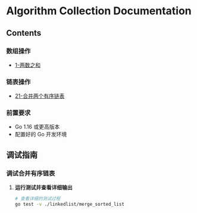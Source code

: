 # Algorithm Collection Documentation

## Contents

### 数组操作
- [1-两数之和](https://github.com/JustinLiutao/algorithm/blob/main/array/two_sum/two_sum.go)

### 链表操作
- [21-合并两个有序链表](https://github.com/JustinLiutao/algorithm/blob/main/linkedlist/merge_sorted_list/merge_sorted_list.go)


### 前置要求
- Go 1.16 或更高版本
- 配置好的 Go 开发环境

## 调试指南

### 调试合并有序链表

1. **运行测试并查看详细输出**
   ```bash
   # 查看详细的测试过程
   go test -v ./linkedlist/merge_sorted_list
   ```


